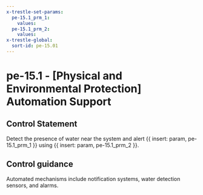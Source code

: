 ```yaml
---
x-trestle-set-params:
  pe-15.1_prm_1:
    values:
  pe-15.1_prm_2:
    values:
x-trestle-global:
  sort-id: pe-15.01
---
```


# pe-15.1 - \[Physical and Environmental Protection\] Automation Support

## Control Statement

Detect the presence of water near the system and alert {{ insert: param, pe-15.1_prm_1 }} using {{ insert: param, pe-15.1_prm_2 }}.

## Control guidance

Automated mechanisms include notification systems, water detection sensors, and alarms.

